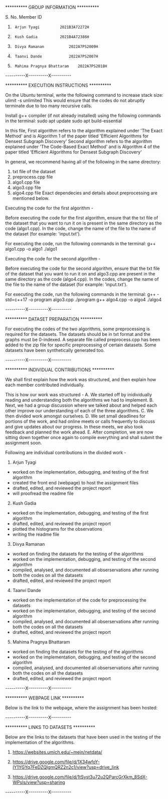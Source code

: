 ********** GROUP INFORMATION **********

S. No.		Member				ID
1.		Arjun Tyagi			2021B3A72272H
2.		Kush Gadia			2021B4A72386H
3.		Divya Ramanan			2022A7PS2009H
4. 		Taanvi Dande			2022A7PS2007H
5.		Mahima Pragnya Bhattaram	2022A7PS2018H

----------X----------X----------

********** EXECUTION INSTRUCTIONS **********

On the Ubuntu terminal, write the following command to increase stack size: 
ulimit -s unlimited
This would ensure that the codes do not abruptly terminate due to too many recursive calls.

Install g++ compiler (if not already installed) using the following commands in the terminal: 
sudo apt update
sudo apt build-essential

In this file, 
First algorithm refers to the algorithm explained under 'The Exact Method' and is Algorithm 1 of the paper titled 'Efficient Algorithms for Densest Subgraph Discovery'
Second algorithm refers to the algorithm explained under 'The Code-Based Exact Method' and is Algorithm 4 of the paper titled 'Efficient Algorithms for Densest Subgraph Discovery'

In general, we recommend having all of the following in the same directory: 
01. txt file of the dataset
02. preprocess.cpp file
03. algo1.cpp file
04. algo3.cpp file
05. algo4.cpp file
Exact dependecies and details about preprocessing are mentioned below. 


Executing the code for the first algorithm -

Before executing the code for the first algorithm, ensure that the txt file of the dataset that you want to run it on is present in the same directory as the code (algo1.cpp). In the code, change the name of the file to the name of the dataset (for example: 'input.txt'). 

For executing the code, run the following commands in the terminal:
g++ algo1.cpp -o algo1
./algo1


Executing the code for the second algorithm -

Before executing the code for the second algorithm, ensure that the txt file of the dataset that you want to run it on and algo3.cpp are present in the same directory as the code (algo4.cpp). In the codes, change the name of the file to the name of the dataset (for example: 'input.txt'). 

For executing the code, run the following commands in the terminal:
g++ -std=c++17 -o program algo3.cpp
./program
g++ algo4.cpp -o algo4
./algo4

----------X----------X----------

********** DATASET PREPARATION **********

For executing the codes of the two algorithms, some preprocessing is required for the datasets. The datasets should be in txt format and the graphs must be 0-indexed. A separate file called preprocess.cpp has been added to the zip file for specific preprocessing of certain datasets. Some datasets have been synthetically generated too. 

----------X----------X----------

********** INDIVIDUAL CONTRIBUTIONS **********

We shall first explain how the work was structured, and then explain how each member contributed individually. 

This is how our work was structured  - 
A. We started off by inidividually reading and understanding both the algorithms we had to implement. 
B. Next, we had a group discussion where we talked about and helped each other improve our understanding of each of the three algorithms. 
C. We then divided work amongst ourselves. 
D. We set small deadlines for portions of the work, and had online meets or calls frequently to discuss and give updates about our progress. In these meets, we also took feedback and planned the work ahead. 
E. After completion, we are now sitting down together once again to compile everything and shall submit the assignment soon.

Following are individual contributions in the divided work - 

1. Arjun Tyagi
- worked on the implementation, debugging, and testing of the first algorithm
- created the front end (webpage) to host the assignment files
- drafted, edited, and reviewed the project report
- will proofread the readme file

2. Kush Gadia
- worked on the implementation, debugging, and testing of the first algorithm
- drafted, edited, and reviewed the project report
- plotted the histograms for the observations
- writing the readme file

3. Divya Ramanan 
- worked on finding the datasets for the testing of the algorithms
- worked on the implementation, debugging, and testing of the second algorithm
- compiled, analysed, and documented all obserservations after running both the codes on all the datasets
- drafted, edited, and reviewed the project report

4. Taanvi Dande
- worked on the implementation of the code for preprocessing the datasets 
- worked on the implementation, debugging, and testing of the second algorithm
- compiled, analysed, and documented all obserservations after running both the codes on all the datasets
- drafted, edited, and reviewed the project report

5. Mahima Pragnya Bhattaram
- worked on finding the datasets for the testing of the algorithms
- worked on the implementation, debugging, and testing of the second algorithm
- compiled, analysed, and documented all obserservations after running both the codes on all the datasets
- drafted, edited, and reviewed the project report

----------X----------X----------

********** WEBPAGE LINK **********

Below is the link to the webpage, where the assignment has been hosted:
<LINK>

----------X----------X----------

********** LINKS TO DATASETS **********

Below are the links to the datasets that have been used in the testing of the implementation of the algorithms.

1. https://websites.umich.edu/~mejn/netdata/


2. https://drive.google.com/file/d/1X34wfoY-IY1YGYq7FeDZQIgmQRZ2n2c1/view?usp=drive_link


3. https://drive.google.com/file/d/1tSyst3u72u2QParcGrXkm_8SdX-WPsIs/view?usp=sharing

----------X----------X----------

